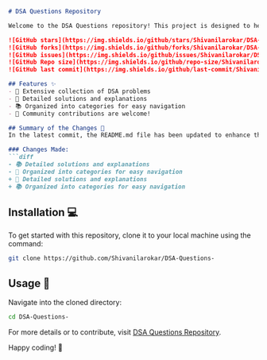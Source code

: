 ```markdown
# DSA Questions Repository

Welcome to the DSA Questions repository! This project is designed to help you sharpen your data structures and algorithms skills through a comprehensive collection of problems and solutions.

![GitHub stars](https://img.shields.io/github/stars/Shivanilarokar/DSA-Questions-?style=social) 
![GitHub forks](https://img.shields.io/github/forks/Shivanilarokar/DSA-Questions-?style=social) 
![GitHub issues](https://img.shields.io/github/issues/Shivanilarokar/DSA-Questions-) 
![GitHub Repo size](https://img.shields.io/github/repo-size/Shivanilarokar/DSA-Questions-) 
![GitHub last commit](https://img.shields.io/github/last-commit/Shivanilarokar/DSA-Questions-)

## Features ✨
- 📖 Extensive collection of DSA problems
- 🤖 Detailed solutions and explanations
- 📚 Organized into categories for easy navigation
- 🙌 Community contributions are welcome!

## Summary of the Changes 📌
In the latest commit, the README.md file has been updated to enhance the clarity and presentation of the features available in this repository. The following changes were made:

### Changes Made:
```diff
- 📚 Detailed solutions and explanations
- 📖 Organized into categories for easy navigation
+ 🤖 Detailed solutions and explanations
+ 📚 Organized into categories for easy navigation
```

## Installation 💻
To get started with this repository, clone it to your local machine using the command:
```bash
git clone https://github.com/Shivanilarokar/DSA-Questions-
```

## Usage 📘
Navigate into the cloned directory:
```bash
cd DSA-Questions-
```

For more details or to contribute, visit [DSA Questions Repository](https://github.com/Shivanilarokar/DSA-Questions-).

Happy coding! 🎉
```